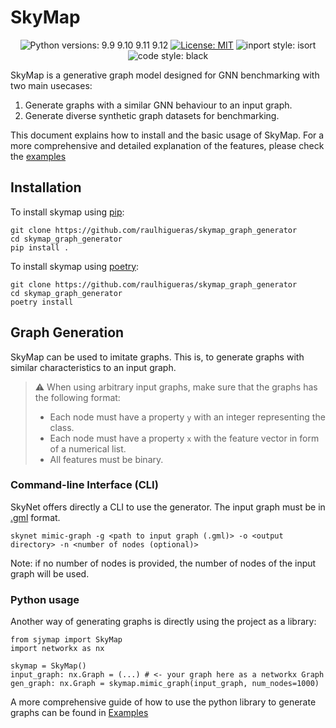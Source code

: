 # SkyMap

<p align="center">
<img alt="Python versions: 9.9 9.10 9.11 9.12" src="https://img.shields.io/badge/Python-3.9_3.10_3.11_3.12-green">
<a href="https://github.com/raulhigueras/skymap_graph_generator/LICENSE"><img alt="License: MIT" src="https://img.shields.io/badge/license-MIT-blue"></a>
<img alt="inport style: isort" src="https://img.shields.io/badge/import_style-isort-blue">
<img alt="code style: black" src="https://img.shields.io/badge/code_style-black-blue">
</p>

SkyMap is a generative graph model designed for GNN benchmarking with two main usecases:
1. Generate graphs with a similar GNN behaviour to an input graph.
2. Generate diverse synthetic graph datasets for benchmarking.

This document explains how to install and the basic usage of SkyMap. For a more comprehensive and detailed explanation of the features, please check the [examples](examples)

## Installation

To install skymap using [pip](https://pypi.org):

```{bash}
git clone https://github.com/raulhigueras/skymap_graph_generator
cd skymap_graph_generator
pip install .
```

To install skymap using [poetry](https://python-poetry.org):

```{bash}
git clone https://github.com/raulhigueras/skymap_graph_generator
cd skymap_graph_generator
poetry install
```

## Graph Generation

SkyMap can be used to imitate graphs. This is, to generate graphs with similar characteristics to an input graph. 

> :warning: When using arbitrary input graphs, make sure that the graphs has the following format:
> - Each node must have a property `y` with an integer representing the class.
> - Each node must have a property `x` with the feature vector in form of a numerical list.
> - All features must be binary.  

### Command-line Interface (CLI)

SkyNet offers directly a CLI to use the generator. The input graph must be in [.gml](https://en.wikipedia.org/wiki/Graph_Modelling_Language) format.

```{bash}
skynet mimic-graph -g <path to input graph (.gml)> -o <output directory> -n <number of nodes (optional)>
```

Note: if no number of nodes is provided, the number of nodes of the input graph will be used.

### Python usage

Another way of generating graphs is directly using the project as a library:

```{python}
from sjymap import SkyMap
import networkx as nx

skymap = SkyMap()
input_graph: nx.Graph = (...) # <- your graph here as a networkx Graph
gen_graph: nx.Graph = skymap.mimic_graph(input_graph, num_nodes=1000)
```

A more comprehensive guide of how to use the python library to generate graphs can be found in [Examples](examples/use_skynet.ipynb)

<!--
## Graph Dataset Generation

SkyMap can also be used to generate diverse and complete synthetic graph datasets. Similarly to the graph generation, this feature can be used through a CLI or directly with the Python library.

To generate the dataset, a _Dataset Specification file_ must be provided. This file is a TOML file defining the minimum and maximum value to take for each parameter of the model, and the distribution to use. A small example:

```{toml}
[num_nodes]
start=1000         # Only graphs with 1000 nodes
end=1000

[num_classes]
start=3            # Graphs with 3 to 5 classes, uniformly
end=5

[density]
start=0          # Graphs with densities between 10^0/1000 and 10^3/1000
end=3
distribution="10^/1000"
```

The possible values of distributions are: `uniform` (default), `2^`, `10^`, `10^/1000`. A full example can be seen in [Example Specification File](examples/data/dataset_specs_example.toml)

### Command Line Interface (CLI)

The CLI command for the dataset generation looks like this:

```{bash}
skynet generate-dataset -p <path to dump graphs> -s <dataset specification file> -n <number of graphs>
```

### Python Library

Another way of generating a dataset is through the Python library:

```{python}
output_path = "path/to/dump/dataset"
num_graphs = 3

generator = DatasetGenerator(path=output_path)
generator.generate(specs, num_graphs=num_graphs)
```

A more comprehensive guide of how to use the python library to generate a synthetic graph dataset can be found in [Examples](examples/generate_dataset.ipynb)

-->
